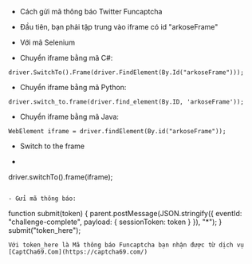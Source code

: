 - Cách gửi mã thông báo Twitter Funcaptcha
- Đầu tiên, bạn phải tập trung vào iframe có id "arkoseFrame"

- Với mã Selenium

- Chuyển iframe bằng mã C#:
```
driver.SwitchTo().Frame(driver.FindElement(By.Id("arkoseFrame")));
```

- Chuyển iframe bằng mã Python:
```
driver.switch_to.frame(driver.find_element(By.ID, 'arkoseFrame'));
```
- Chuyển iframe bằng mã Java:
```
WebElement iframe = driver.findElement(By.id("arkoseFrame"));
```

- Switch to the frame
- ```
driver.switchTo().frame(iframe);
```

- Gửi mã thông báo:
```
function submit(token) {
    parent.postMessage(JSON.stringify({
        eventId: "challenge-complete",
        payload: { sessionToken: token }
    }), "*");
}
submit("token_here");
```
Với token_here là Mã thông báo Funcaptcha bạn nhận được từ dịch vụ [CaptCha69.Com](https://captcha69.com/)
